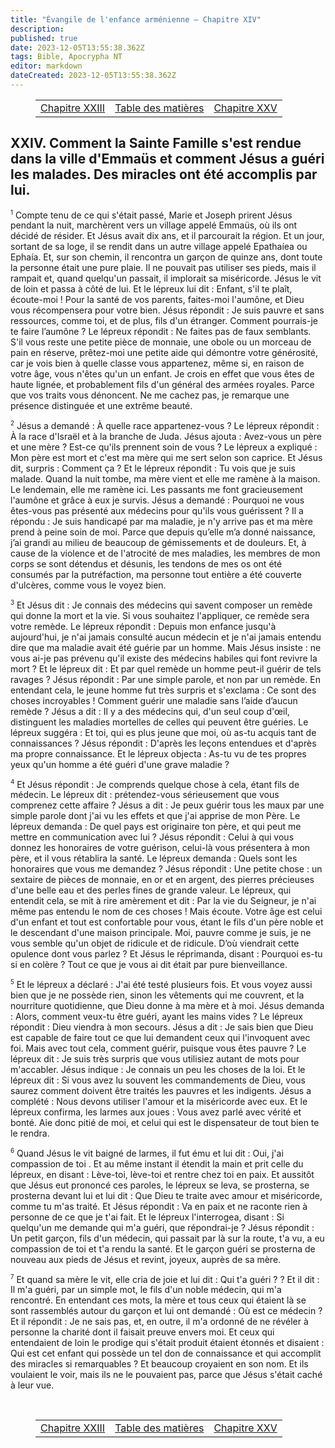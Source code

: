 ```yaml
---
title: "Évangile de l'enfance arménienne — Chapitre XIV"
description: 
published: true
date: 2023-12-05T13:55:38.362Z
tags: Bible, Apocrypha NT
editor: markdown
dateCreated: 2023-12-05T13:55:38.362Z
---
```


<figure class="table chapter-navigator">
  <table>
    <tbody>
      <tr>
        <td>
        <a href="/fr/Bible/Armenian_Infancy_Gospel/23">
          <span class="mdi mdi-arrow-left-drop-circle"></span><span class="pl-2">Chapitre XXIII</span>
        </a>
        </td>
        <td>
        <a href="/fr/Bible/Armenian_Infancy_Gospel#indice">
          <span class="mdi mdi-book-open-variant"></span><span class="pl-2">Table des matières</span>
        </a>
        </td>
        <td>
        <a href="/fr/Bible/Armenian_Infancy_Gospel/25">
          <span class="pr-2">Chapitre XXV</span><span class="mdi mdi-arrow-right-drop-circle"></span>
        </a>
        </td>
      </tr>
    </tbody>
  </table>
</figure>

## XXIV. Comment la Sainte Famille s'est rendue dans la ville d'Emmaüs et comment Jésus a guéri les malades. Des miracles ont été accomplis par lui.

<span id="v1"><sup><small>1</small></sup></span> Compte tenu de ce qui s'était passé, Marie et Joseph prirent Jésus pendant la nuit, marchèrent vers un village appelé Emmaüs, où ils ont décidé de résider. Et Jésus avait dix ans, et il parcourait la région. Et un jour, sortant de sa loge, il se rendit dans un autre village appelé Epathaíea ou Ephaía. Et, sur son chemin, il rencontra un garçon de quinze ans, dont toute la personne était une pure plaie. Il ne pouvait pas utiliser ses pieds, mais il rampait et, quand quelqu'un passait, il implorait sa miséricorde. Jésus le vit de loin et passa à côté de lui. Et le lépreux lui dit : Enfant, s'il te plaît, écoute-moi ! Pour la santé de vos parents, faites-moi l'aumône, et Dieu vous récompensera pour votre bien. Jésus répondit : Je suis pauvre et sans ressources, comme toi, et de plus, fils d'un étranger. Comment pourrais-je te faire l’aumône ? Le lépreux répondit : Ne faites pas de faux semblants. S'il vous reste une petite pièce de monnaie, une obole ou un morceau de pain en réserve, prêtez-moi une petite aide qui démontre votre générosité, car je vois bien à quelle classe vous appartenez, même si, en raison de votre âge, vous n'êtes qu'un un enfant. Je crois en effet que vous êtes de haute lignée, et probablement fils d'un général des armées royales. Parce que vos traits vous dénoncent. Ne me cachez pas, je remarque une présence distinguée et une extrême beauté.

<span id="v2"><sup><small>2</small></sup></span> Jésus a demandé : À quelle race appartenez-vous ? Le lépreux répondit : À la race d'Israël et à la branche de Juda. Jésus ajouta : Avez-vous un père et une mère ? Est-ce qu'ils prennent soin de vous ? Le lépreux a expliqué : Mon père est mort et c'est ma mère qui me sert selon son caprice. Et Jésus dit, surpris : Comment ça ? Et le lépreux répondit : Tu vois que je suis malade. Quand la nuit tombe, ma mère vient et elle me ramène à la maison. Le lendemain, elle me ramène ici. Les passants me font gracieusement l'aumône et grâce à eux je survis. Jésus a demandé : Pourquoi ne vous êtes-vous pas présenté aux médecins pour qu'ils vous guérissent ? Il a répondu : Je suis handicapé par ma maladie, je n'y arrive pas et ma mère prend à peine soin de moi. Parce que depuis qu’elle m’a donné naissance, j’ai grandi au milieu de beaucoup de gémissements et de douleurs. Et, à cause de la violence et de l'atrocité de mes maladies, les membres de mon corps se sont détendus et désunis, les tendons de mes os ont été consumés par la putréfaction, ma personne tout entière a été couverte d'ulcères, comme vous le voyez bien.

<span id="v3"><sup><small>3</small></sup></span> Et Jésus dit : Je connais des médecins qui savent composer un remède qui donne la mort et la vie. Si vous souhaitez l'appliquer, ce remède sera votre remède. Le lépreux répondit : Depuis mon enfance jusqu'à aujourd'hui, je n'ai jamais consulté aucun médecin et je n'ai jamais entendu dire que ma maladie avait été guérie par un homme. Mais Jésus insiste : ne vous ai-je pas prévenu qu'il existe des médecins habiles qui font revivre la mort ? Et le lépreux dit : Et par quel remède un homme peut-il guérir de tels ravages ? Jésus répondit : Par une simple parole, et non par un remède. En entendant cela, le jeune homme fut très surpris et s'exclama : Ce sont des choses incroyables ! Comment guérir une maladie sans l’aide d’aucun remède ? Jésus a dit : Il y a des médecins qui, d'un seul coup d'œil, distinguent les maladies mortelles de celles qui peuvent être guéries. Le lépreux suggéra : Et toi, qui es plus jeune que moi, où as-tu acquis tant de connaissances ? Jésus répondit : D'après les leçons entendues et d'après ma propre connaissance. Et le lépreux objecta : As-tu vu de tes propres yeux qu'un homme a été guéri d'une grave maladie ?

<span id="v4"><sup><small>4</small></sup></span> Et Jésus répondit : Je comprends quelque chose à cela, étant fils de médecin. Le lépreux dit : prétendez-vous sérieusement que vous comprenez cette affaire ? Jésus a dit : Je peux guérir tous les maux par une simple parole dont j'ai vu les effets et que j'ai apprise de mon Père. Le lépreux demanda : De quel pays est originaire ton père, et qui peut me mettre en communication avec lui ? Jésus répondit : Celui à qui vous donnez les honoraires de votre guérison, celui-là vous présentera à mon père, et il vous rétablira la santé. Le lépreux demanda : Quels sont les honoraires que vous me demandez ? Jésus répondit : Une petite chose : un sextaire de pièces de monnaie, en or et en argent, des pierres précieuses d'une belle eau et des perles fines de grande valeur. Le lépreux, qui entendit cela, se mit à rire amèrement et dit : Par la vie du Seigneur, je n'ai même pas entendu le nom de ces choses ! Mais écoute. Votre âge est celui d'un enfant et tout est confortable pour vous, étant le fils d'un père noble et le descendant d'une maison principale. Moi, pauvre comme je suis, je ne vous semble qu'un objet de ridicule et de ridicule. D’où viendrait cette opulence dont vous parlez ? Et Jésus le réprimanda, disant : Pourquoi es-tu si en colère ? Tout ce que je vous ai dit était par pure bienveillance.

<span id="v5"><sup><small>5</small></sup></span> Et le lépreux a déclaré : J'ai été testé plusieurs fois. Et vous voyez aussi bien que je ne possède rien, sinon les vêtements qui me couvrent, et la nourriture quotidienne, que Dieu donne à ma mère et à moi. Jésus demanda : Alors, comment veux-tu être guéri, ayant les mains vides ? Le lépreux répondit : Dieu viendra à mon secours. Jésus a dit : Je sais bien que Dieu est capable de faire tout ce que lui demandent ceux qui l'invoquent avec foi. Mais avec tout cela, comment guérir, puisque vous êtes pauvre ? Le lépreux dit : Je suis très surpris que vous utilisiez autant de mots pour m'accabler. Jésus indique : Je connais un peu les choses de la loi. Et le lépreux dit : Si vous avez lu souvent les commandements de Dieu, vous saurez comment doivent être traités les pauvres et les indigents. Jésus a complété : Nous devons utiliser l'amour et la miséricorde avec eux. Et le lépreux confirma, les larmes aux joues : Vous avez parlé avec vérité et bonté. Aie donc pitié de moi, et celui qui est le dispensateur de tout bien te le rendra.

<span id="v6"><sup><small>6</small></sup></span> Quand Jésus le vit baigné de larmes, il fut ému et lui dit : Oui, j'ai compassion de toi . Et au même instant il étendit la main et prit celle du lépreux, en disant : Lève-toi, lève-toi et rentre chez toi en paix. Et aussitôt que Jésus eut prononcé ces paroles, le lépreux se leva, se prosterna, se prosterna devant lui et lui dit : Que Dieu te traite avec amour et miséricorde, comme tu m'as traité. Et Jésus répondit : Va en paix et ne raconte rien à personne de ce que je t'ai fait. Et le lépreux l'interrogea, disant : Si quelqu'un me demande qui m'a guéri, que répondrai-je ? Jésus répondit : Un petit garçon, fils d'un médecin, qui passait par là sur la route, t'a vu, a eu compassion de toi et t'a rendu la santé. Et le garçon guéri se prosterna de nouveau aux pieds de Jésus et revint, joyeux, auprès de sa mère.

<span id="v7"><sup><small>7</small></sup></span> Et quand sa mère le vit, elle cria de joie et lui dit : Qui t'a guéri ? ? Et il dit : Il m'a guéri, par un simple mot, le fils d'un noble médecin, qui m'a rencontré. En entendant ces mots, la mère et tous ceux qui étaient là se sont rassemblés autour du garçon et lui ont demandé : Où est ce médecin ? Et il répondit : Je ne sais pas, et, en outre, il m'a ordonné de ne révéler à personne la charité dont il faisait preuve envers moi. Et ceux qui entendaient de loin le prodige qui s'était produit étaient étonnés et disaient : Qui est cet enfant qui possède un tel don de connaissance et qui accomplit des miracles si remarquables ? Et beaucoup croyaient en son nom. Et ils voulaient le voir, mais ils ne le pouvaient pas, parce que Jésus s'était caché à leur vue.



<br>

<figure class="table chapter-navigator">
  <table>
    <tbody>
      <tr>
        <td>
        <a href="/fr/Bible/Armenian_Infancy_Gospel/23">
          <span class="mdi mdi-arrow-left-drop-circle"></span><span class="pl-2">Chapitre XXIII</span>
        </a>
        </td>
        <td>
        <a href="/fr/Bible/Armenian_Infancy_Gospel#indice">
          <span class="mdi mdi-book-open-variant"></span><span class="pl-2">Table des matières</span>
        </a>
        </td>
        <td>
        <a href="/fr/Bible/Armenian_Infancy_Gospel/25">
          <span class="pr-2">Chapitre XXV</span><span class="mdi mdi-arrow-right-drop-circle"></span>
        </a>
        </td>
      </tr>
    </tbody>
  </table>
</figure>